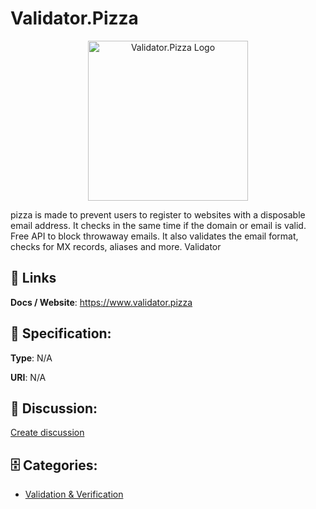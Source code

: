 # Validator.Pizza
<p align="center">
    <img width="256" src="https://raw.githubusercontent.com/apis-list/apis-list/main/apis/validator-pizza/logo_256x256.png" alt="Validator.Pizza Logo"/>
</p>

pizza is made to prevent users to register to websites with a disposable email address.  It checks in the same time if the domain or email is valid.  Free API to block throwaway emails. It also validates the email format, checks for MX records, aliases and more. Validator

##  🔗 Links
**Docs / Website**: https://www.validator.pizza

## 🧬 Specification:
**Type**: N/A

**URI**: N/A

## 💬 Discussion:
[Create discussion](https://github.com/apis-list/apis-list/discussions/new)

## 🗄️ Categories:
- [Validation & Verification](https://github.com/apis-list/apis-list#validation--verification)



